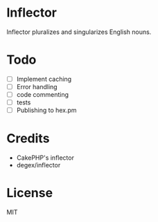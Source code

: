 # Inflector

Inflector pluralizes and singularizes English nouns.

# Todo

- [ ] Implement caching
- [ ] Error handling
- [ ] code commenting
- [ ] tests
- [ ] Publishing to hex.pm

# Credits

+ CakePHP's inflector
+ degex/inflector

# License

MIT

